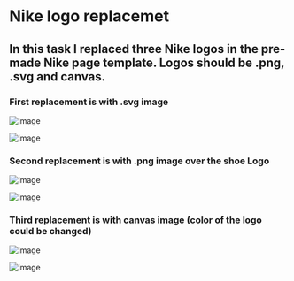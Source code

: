 # <h1>Nike logo replacemet</h1>
<h2>In this task I replaced three Nike logos in the pre-made Nike page template. Logos should be .png, .svg and canvas.</h2>

<h3>First replacement is with .svg image</h3>

![image](https://github.com/user-attachments/assets/cb70758c-8f3d-417d-a71f-dfc56f542205)

![image](https://github.com/user-attachments/assets/1cf671d1-7f9f-4be6-8d36-51e3dd138845)



<h3>Second replacement is with .png image over the shoe Logo</h3>

![image](https://github.com/user-attachments/assets/985998d4-95aa-4379-a35a-0433a48f3791)

![image](https://github.com/user-attachments/assets/7b0af95f-76ea-40c8-92c9-74ffb63b5c76)


<h3>Third replacement is with canvas image (color of the logo could be changed)</h3>

![image](https://github.com/user-attachments/assets/01ce9bd3-78e8-41a8-93c9-7d39795c7a91)

![image](https://github.com/user-attachments/assets/624ade72-c0e1-4c7c-9820-6b81a5d9ffa9)
